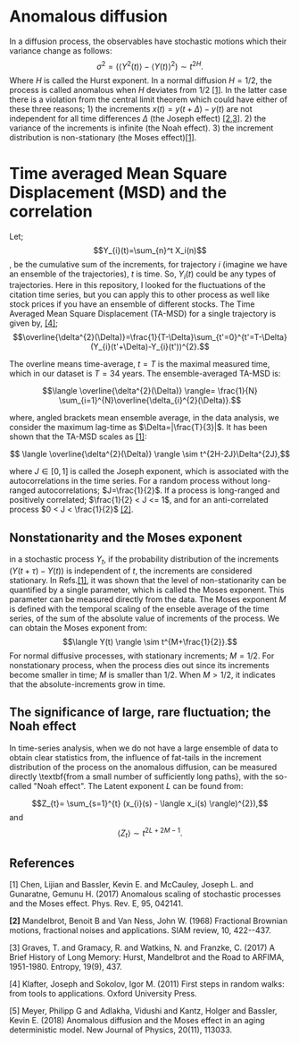 # Anomalous diffusion
In a diffusion process, the observables have stochastic motions which their variance change as follows: 
$$\sigma^{2}=(\langle Y^{2}(t)\rangle - \langle Y(t)\rangle ^{2}) \sim t^{2H}.$$ 
Where $H$ is called the Hurst exponent. In a normal diffusion $H=1/2$, the process is called anomalous when $H$ deviates from $1/2$ [[1]](#1). In the latter case there is a violation from the central limit theorem which could have either of these three reasons; 1) the increments $x(t)=y(t+\Delta)-y(t)$ are not independent for all time differences $\Delta$ (the Joseph effect) [[2,3]](#1). 2) the variance of the increments is infinite (the Noah effect). 3) the increment distribution is non-stationary (the Moses effect)[[1]](#1).

# Time averaged Mean Square Displacement (MSD) and the correlation
Let; $$Y_{i}(t)=\sum_{n}^t X_i(n)$$, be the cumulative sum of the increments, for trajectory $i$ (imagine we have an ensemble of the trajectories), $t$ is time. 
So, $Y_{i}(t)$ could be any types of trajectories. Here in this repository, I looked for the fluctuations of the citation time series, but you can apply this to other process as well like stock prices if you have an ensemble of different stocks. 
The Time Averaged Mean Square Displacement (TA-MSD) for a single trajectory is given by, [[4]](#1);
 $$\overline{\delta^{2}(\Delta)}=\frac{1}{T-\Delta}\sum_{t'=0}^{t'=T-\Delta} (Y_{i}(t'+\Delta)-Y_{i}(t'))^{2}.$$
 
 The overline means time-average, $t=T$ is the maximal measured time, which in our dataset is $T=34$ years. The ensemble-averaged TA-MSD is:

$$\langle \overline{\delta^{2}(\Delta)} \rangle= \frac{1}{N} \sum_{i=1}^{N}\overline{\delta_{i}^{2}(\Delta)}.$$

where, angled brackets mean ensemble average, in the data analysis, we consider the maximum lag-time as $\Delta=|\frac{T}{3}|$. It has been shown that the TA-MSD scales as [[1]](#1): 

$$  \langle \overline{\delta^{2}(\Delta)} \rangle \sim t^{2H-2J}\Delta^{2J},$$

where $J\in[0,1]$ is called the Joseph exponent, which is associated with the autocorrelations in the time series. For a random process without long-ranged autocorrelations; $J=\frac{1}{2}$. If a process is long-ranged and positively correlated; $\frac{1}{2} < J <= 1$, and for an anti-correlated process $0 < J < \frac{1}{2}$ [[2]](#1).

## Nonstationarity and the Moses exponent

in a stochastic process $Y_{t}$, if the probability distribution of the increments $(Y(t+\tau)-Y(t))$ is independent of $t$, the increments are considered stationary. In Refs.[[1]](#1), it was shown that the level of non-stationarity can be quantified by a single parameter, which is called the Moses exponent. This parameter can be measured directly from the data. The Moses exponent $M$ is defined with the temporal scaling of the enseble average of the time series, of the sum of the absolute value of increments of the process. We can obtain the Moses exponent from:  
$$\langle Y(t) \rangle \sim t^{M+\frac{1}{2}}.$$
For normal diffusive processes, with stationary increments; $M=1/2$. For nonstationary process, when the process dies out since its increments become smaller in time; $M$ is smaller than $1/2$. When $M>1/2$, it indicates that the absolute-increments grow in time.

## The significance of large, rare fluctuation; the Noah effect

In time-series analysis, when we do not have a large ensemble of data to obtain clear statistics from, the influence of fat-tails in the increment distribution of the process on the anomalous diffusion, can be measured directly \textbf{from a small number of sufficiently long paths}, with the so-called "Noah effect". The Latent exponent $L$ can be found from:

 $$Z_{t}= \sum_{s=1}^{t} (x_{i}(s) - \langle x_i(s) \rangle)^{2}),$$ 
 and
 $$\langle Z_{t} \rangle \sim t^{2L+2M-1}.$$

 ## References
 <a id="1">[1]</a>
 Chen, Lijian and Bassler, Kevin E. and McCauley, Joseph L. and Gunaratne, Gemunu H. (2017)
 Anomalous scaling of stochastic processes and the Moses effect.
 Phys. Rev. E, 95, 042141.

 <b id="2">[2]</b>
 Mandelbrot, Benoit B and Van Ness, John W. (1968)
 Fractional Brownian motions, fractional noises and applications.
 SIAM review, 10, 422--437.

 <c id="3">[3]</c>
 Graves, T. and Gramacy, R. and Watkins, N. and Franzke, C. (2017)
 A Brief History of Long Memory: Hurst, Mandelbrot and the Road to ARFIMA, 1951-1980.
 Entropy, 19(9), 437.

 <d id="4">[4]</d>
 Klafter, Joseph and Sokolov, Igor M. (2011)
 First steps in random walks: from tools to applications.
 Oxford University Press.

<e id="5">[5]</e>
Meyer, Philipp G and Adlakha, Vidushi and Kantz, Holger and Bassler, Kevin E. (2018)
Anomalous diffusion and the Moses effect in an aging deterministic model.
New Journal of Physics, 20(11), 113033.



